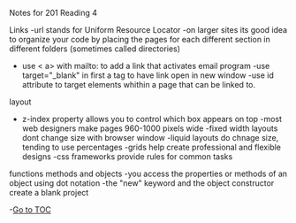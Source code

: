 Notes for 201 Reading 4

Links
-url stands for Uniform Resource Locator
-on larger sites its good idea to organize your code by placing the pages for each different section in different folders (sometimes called directories)
- use < a> with mailto: to add a link that activates email program
-use target="_blank" in first a tag to have link open in new window
-use id attribute to target elements whithin a page that can be linked to.

layout
- z-index property allows you to control which box appears on top
-most web designers make pages 960-1000 pixels wide
-fixed width layouts dont change size with browser window
-liquid layouts do chnage size, tending to use percentages
-grids help create professional and flexible designs
-css frameworks provide rules for common tasks

functions methods and objects
-you access the properties or methods of an object using dot notation
-the "new" keyword and the object constructor create a blank project


-[Go to TOC](README.md)